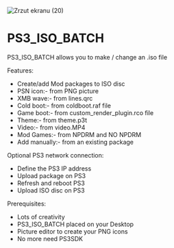 ![Zrzut ekranu (20)](https://user-images.githubusercontent.com/80784394/111912923-12b6c100-8a6c-11eb-93b1-2450d7806752.png)
# PS3_ISO_BATCH
PS3_ISO_BATCH allows you to make / change an .iso file

Features:
- Create/add Mod packages to ISO disc
- PSN icon:- from PNG picture
- XMB wave:- from lines.qrc
- Cold boot:- from coldboot.raf file
- Game boot:- from custom_render_plugin.rco file
- Theme:- from theme.p3t
- Video:- from video.MP4
- Mod Games:- from NPDRM and NO NPDRM
- Add manually:- from an existing package

Optional PS3 network connection:
- Define the PS3 IP address
- Upload package on PS3
- Refresh and reboot PS3
- Upload ISO disc on PS3

Prerequisites:
- Lots of creativity
- PS3_ISO_BATCH placed on your Desktop
- Picture editor to create your PNG icons
- No more need PS3SDK


